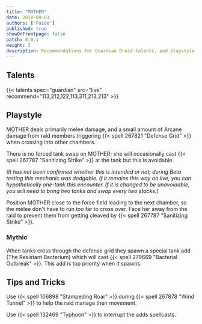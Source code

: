 ```yaml
---
title: "MOTHER"
date: 2018-09-03
authors: ['Faide']
published: true
showOnFrontpage: false
patch: 8.0.1
weight: 3
description: Recommendations for Guardian Druid talents, and playstyle, and tips and tricks for MOTHER in Uldir, on Normal/Heroic and Mythic difficulties.
---
```


## Talents

{{< talents spec="guardian" src="live" recommend="113,212,122,113,311,213,213" >}}

## Playstyle

MOTHER deals primarily melee damage, and a small amount of Arcane damage from raid members triggering {{< spell 267821 "Defense Grid" >}} when crossing into other chambers.

There is no forced tank swap on MOTHER; she will occasionally cast {{< spell 267787 "Sanitizing Strike" >}} at the tank but this is avoidable. 

*(It has not been confirmed whether this is intended or not; during Beta testing this mechanic was dodgable. If it remains this way on live, you can hypothetically one-tank this encounter. If it is changed to be unavoidable, you will need to bring two tanks and swap every two stacks.)*

Position MOTHER close to the force field leading to the next chamber, so the melee don't have to run too far to cross over. Face her away from the raid to prevent them from getting cleaved by {{< spell 267787 "Sanitizing Strike" >}}. 

### Mythic

When tanks cross through the defense grid they spawn a special tank add (The Resistant Bacterium) which  will cast {{< spell 279669 "Bacterial Outbreak" >}}. This add is top priority when it spawns.

## Tips and Tricks

Use {{< spell 106898 "Stampeding Roar" >}} during {{< spell 267878 "Wind Tunnel" >}} to help the raid manage their movement.

Use {{< spell 132469 "Typhoon" >}} to interrupt the adds spellcasts.
